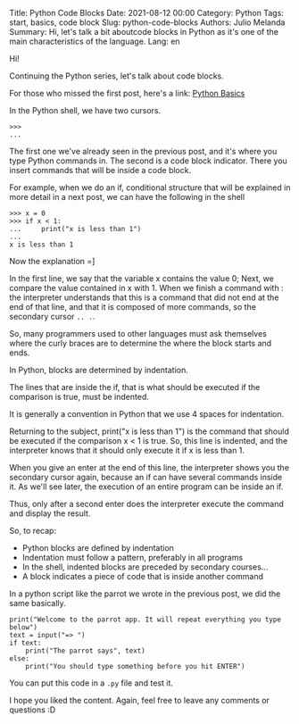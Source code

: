 Title: Python Code Blocks
Date: 2021-08-12 00:00
Category: Python
Tags: start, basics, code block
Slug: python-code-blocks
Authors: Julio Melanda
Summary: Hi, let's talk a bit aboutcode blocks in Python as it's one of the main characteristics of the language.
Lang: en

Hi!

Continuing the Python series, let's talk about code blocks.

For those who missed the first post, here's a link:
[Python Basics](python-basics.html)

In the Python shell, we have two cursors.
```python3
>>>
...
```

The first one we've already seen in the previous post, and it's where you type Python commands in. The second is a code block indicator. There you insert commands that will be inside a code block.

For example, when we do an if, conditional structure that will be explained in more detail in a next post, we can have the following in the shell

```python3
>>> x = 0
>>> if x < 1:
...     print("x is less than 1")
...
x is less than 1
```

Now the explanation =]

In the first line, we say that the variable x contains the value 0;
Next, we compare the value contained in x with 1. When we finish a command with : the interpreter understands that this is a command that did not end at the end of that line, and that it is composed of more commands, so the secondary cursor `.. .`.

So, many programmers used to other languages ​​must ask themselves where the curly braces are to determine the where the block starts and ends.

In Python, blocks are determined by indentation.

The lines that are inside the if, that is what should be executed if the comparison is true, must be indented.

It is generally a convention in Python that we use 4 spaces for indentation.

Returning to the subject, print("x is less than 1") is the command that should be executed if the comparison x < 1 is true. So, this line is indented, and the interpreter knows that it should only execute it if x is less than 1.

When you give an enter at the end of this line, the interpreter shows you the secondary cursor again, because an if can have several commands inside it. As we'll see later, the execution of an entire program can be inside an if.

Thus, only after a second enter does the interpreter execute the command and display the result.

So, to recap:

* Python blocks are defined by indentation
* Indentation must follow a pattern, preferably in all programs
* In the shell, indented blocks are preceded by secondary courses...
* A block indicates a piece of code that is inside another command

In a python script like the parrot we wrote in the previous post, we did the same basically.

```python3
print("Welcome to the parrot app. It will repeat everything you type below")
text = input("=> ")
if text:
    print("The parrot says", text)
else:
    print("You should type something before you hit ENTER")
``` 

You can put this code in a `.py` file and test it.

I hope you liked the content. Again, feel free to leave any comments or questions :D
